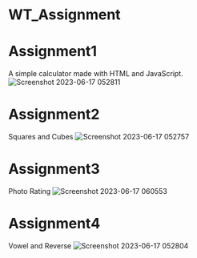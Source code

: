 # WT_Assignment

# Assignment1 
A simple calculator made with HTML and JavaScript.
![Screenshot 2023-06-17 052811](https://github.com/channaveer24/WT_Assignment/assets/118630837/607e7ca7-6f8d-4df3-98bd-b9f453d48f54)


# Assignment2
Squares and Cubes
![Screenshot 2023-06-17 052757](https://github.com/channaveer24/WT_Assignment/assets/118630837/31360dee-e33c-496a-bedf-bfc56b1e1b88)

# Assignment3
Photo Rating
![Screenshot 2023-06-17 060553](https://github.com/channaveer24/WT_Assignment/assets/118630837/eb29c32e-6d76-4cc7-8b00-72c121b6a77a)

# Assignment4
Vowel and Reverse
![Screenshot 2023-06-17 052804](https://github.com/channaveer24/WT_Assignment/assets/118630837/5e9ebf9f-7770-492d-9273-e668529597df)

